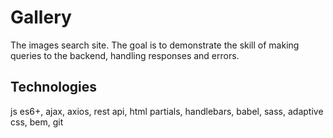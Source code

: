 # Gallery

The images search site. The goal is to demonstrate the skill of making queries to the backend, handling responses and errors.

## Technologies

js es6+, ajax, axios, rest api, html partials, handlebars, babel, sass, adaptive css, bem, git
